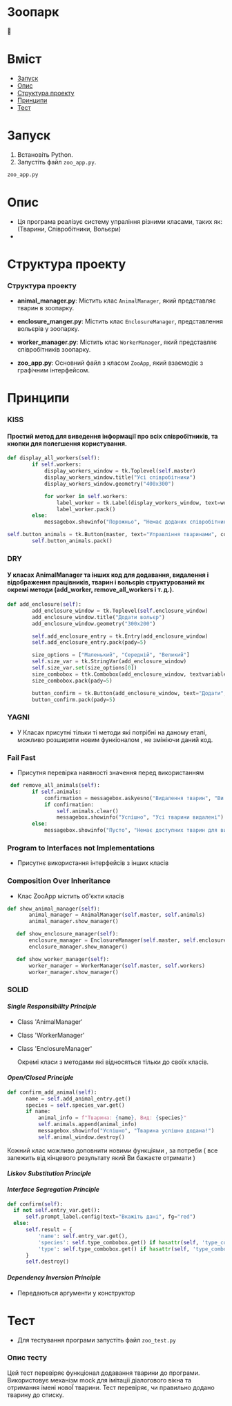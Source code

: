 # Зоопарк

:penguin:
# Вміст

- [Запуск](#запуск)
- [Опис](#опис)
- [Структура проекту](#структура-проекту)
- [Принципи](#принципи)
- [Тест](#тест)
  

# Запуск

1. Встановіть Python.
2. Запустіть файл `zoo_app.py`.

```bash
zoo_app.py 
```
# Опис 
- Ця програма реалізує систему упраління різними класами, таких як:(Тварини, Співробітники, Вольєри)
-  
# Структура проекту
  ### Структура проекту
- **animal_manager.py**: Містить клас `AnimalManager`, який представляє тварин в зоопарку.

- **enclosure_manger.py**: Містить клас `EnclosureManager`, представлення вольєрів у зоопарку.

- **worker_manager.py**: Містить клас `WorkerManager`, який представляє співробітників зоопарку.

- **zoo_app.py**: Основний файл з класом `ZooApp`, який взаємодіє з графічним інтерфейсом.


# Принципи
### KISS 
#### Простий метод для виведення інформації про всіх співробітників, та кнопки для полегшення користування.
```python
def display_all_workers(self):
        if self.workers:
            display_workers_window = tk.Toplevel(self.master)
            display_workers_window.title("Усі співробітники")
            display_workers_window.geometry("400x300")

            for worker in self.workers:
                label_worker = tk.Label(display_workers_window, text=worker)
                label_worker.pack()
        else:
            messagebox.showinfo("Порожньо", "Немає доданих співробітників")
```
```python
self.button_animals = tk.Button(master, text="Управління тваринами", command=self.show_animal_manager, width=30, height=4)
        self.button_animals.pack()
```
### DRY 
 #### У класах AnimalManager та інших код для додавання, видалення і відображення працівників, тварин і вольєрів структурований як окремі методи (add_worker, remove_all_workers і т. д.). 
```python
def add_enclosure(self):
        add_enclosure_window = tk.Toplevel(self.enclosure_window)
        add_enclosure_window.title("Додати вольєр")
        add_enclosure_window.geometry("300x200")

        self.add_enclosure_entry = tk.Entry(add_enclosure_window)
        self.add_enclosure_entry.pack(pady=5)

        size_options = ["Маленький", "Середній", "Великий"]
        self.size_var = tk.StringVar(add_enclosure_window)
        self.size_var.set(size_options[0])
        size_combobox = ttk.Combobox(add_enclosure_window, textvariable=self.size_var, values=size_options, state="readonly")
        size_combobox.pack(pady=5)

        button_confirm = tk.Button(add_enclosure_window, text="Додати", command=self.confirm_add_enclosure, width=15)
        button_confirm.pack(pady=5)
```
### YAGNI
 - У Класах присутні тільки ті методи які потрібні на даному етапі, можливо розширити новим функіоналом , не змініючи даний код.
### Fail Fast
 - Присутня перевірка наявності значення перед використанням
```python
 def remove_all_animals(self):
        if self.animals:
            confirmation = messagebox.askyesno("Видалення тварин", "Ви впевнені, що бажаєте видалити усіх тварин?")
            if confirmation:
                self.animals.clear()
                messagebox.showinfo("Успішно", "Усі тварини видалені")
        else:
            messagebox.showinfo("Пусто", "Немає доступних тварин для видалення")    
```
### Program to Interfaces not Implementations
 - Присутнє використання інтерфейсів з інших класів

### Composition Over Inheritance
 - Клас ZooApp містить об'єкти класів 
 ```python
def show_animal_manager(self):
        animal_manager = AnimalManager(self.master, self.animals)
        animal_manager.show_manager()

    def show_enclosure_manager(self):
        enclosure_manager = EnclosureManager(self.master, self.enclosures)
        enclosure_manager.show_manager()

    def show_worker_manager(self):
        worker_manager = WorkerManager(self.master, self.workers)
        worker_manager.show_manager()
 ```
### SOLID
 #### ***Single Responsibility Principle***
- Class 'AnimalManager'
- Class 'WorkerManager'
- Class 'EnclosureManager'

    Окремі класи з методами які відносяться тільки до своїх класів.


 #### ***Open/Closed Principle***
  ```python
 def confirm_add_animal(self):
        name = self.add_animal_entry.get()
        species = self.species_var.get()
        if name:
            animal_info = f"Тварина: {name}, Вид: {species}"
            self.animals.append(animal_info)
            messagebox.showinfo("Успішно", "Тварина успішно додана!")
            self.animal_window.destroy()
 ```
 Кожний клас можливо доповнити новими функціями , за потреби ( все залежить від кінцевого результату який Ви бажаєте отримати )
 #### ***Liskov Substitution Principle***
 #### ***Interface Segregation Principle***
  ```python
def confirm(self):
    if not self.entry_var.get():
        self.prompt_label.config(text="Вкажіть дані", fg="red")
    else:
        self.result = {
            'name': self.entry_var.get(),
            'species': self.type_combobox.get() if hasattr(self, 'type_combobox') else None,
            'type': self.type_combobox.get() if hasattr(self, 'type_combobox') else None
        }
        self.destroy()
 ```
 #### ***Dependency Inversion Principle***
 - Передаються аргументи у конструктор
 

# Тест
  - Для тестування програми запустіть файл `zoo_test.py`
  ### Опис тесту
  Цей тест перевіряє функціонал додавання тварини до програми. Використовує механізм mock для імітації діалогового вікна та отримання імені новоЇ тварини. Тест перевіряє, чи правильно додано тварину до списку.
